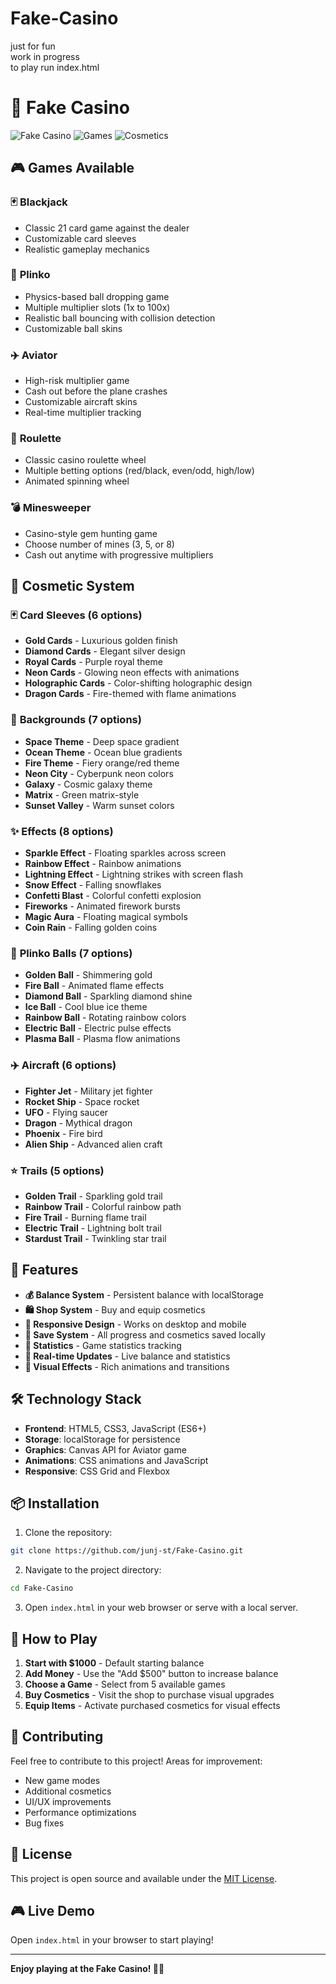 # Fake-Casino
just for fun<br />
work in progress<br />
to play run index.html



# 🎰 Fake Casino

![Fake Casino](https://img.shields.io/badge/Casino-Fake%20Casino-gold?style=for-the-badge)
![Games](https://img.shields.io/badge/Games-5-blue?style=for-the-badge)
![Cosmetics](https://img.shields.io/badge/Cosmetics-35+-purple?style=for-the-badge)

## 🎮 **Games Available**

### 🃏 **Blackjack**
- Classic 21 card game against the dealer
- Customizable card sleeves
- Realistic gameplay mechanics

### 🎯 **Plinko** 
- Physics-based ball dropping game
- Multiple multiplier slots (1x to 100x)
- Realistic ball bouncing with collision detection
- Customizable ball skins

### ✈️ **Aviator**
- High-risk multiplier game
- Cash out before the plane crashes
- Customizable aircraft skins
- Real-time multiplier tracking

### 🎡 **Roulette**
- Classic casino roulette wheel
- Multiple betting options (red/black, even/odd, high/low)
- Animated spinning wheel

### 💣 **Minesweeper**
- Casino-style gem hunting game
- Choose number of mines (3, 5, or 8)
- Cash out anytime with progressive multipliers

## 🎨 **Cosmetic System**

### 🃏 **Card Sleeves** (6 options)
- **Gold Cards** - Luxurious golden finish
- **Diamond Cards** - Elegant silver design
- **Royal Cards** - Purple royal theme
- **Neon Cards** - Glowing neon effects with animations
- **Holographic Cards** - Color-shifting holographic design
- **Dragon Cards** - Fire-themed with flame animations

### 🌅 **Backgrounds** (7 options)
- **Space Theme** - Deep space gradient
- **Ocean Theme** - Ocean blue gradients  
- **Fire Theme** - Fiery orange/red theme
- **Neon City** - Cyberpunk neon colors
- **Galaxy** - Cosmic galaxy theme
- **Matrix** - Green matrix-style
- **Sunset Valley** - Warm sunset colors

### ✨ **Effects** (8 options)
- **Sparkle Effect** - Floating sparkles across screen
- **Rainbow Effect** - Rainbow animations
- **Lightning Effect** - Lightning strikes with screen flash
- **Snow Effect** - Falling snowflakes
- **Confetti Blast** - Colorful confetti explosion
- **Fireworks** - Animated firework bursts
- **Magic Aura** - Floating magical symbols
- **Coin Rain** - Falling golden coins

### 🎯 **Plinko Balls** (7 options)
- **Golden Ball** - Shimmering gold
- **Fire Ball** - Animated flame effects
- **Diamond Ball** - Sparkling diamond shine
- **Ice Ball** - Cool blue ice theme
- **Rainbow Ball** - Rotating rainbow colors
- **Electric Ball** - Electric pulse effects
- **Plasma Ball** - Plasma flow animations

### ✈️ **Aircraft** (6 options)
- **Fighter Jet** - Military jet fighter
- **Rocket Ship** - Space rocket
- **UFO** - Flying saucer
- **Dragon** - Mythical dragon
- **Phoenix** - Fire bird
- **Alien Ship** - Advanced alien craft

### ⭐ **Trails** (5 options)
- **Golden Trail** - Sparkling gold trail
- **Rainbow Trail** - Colorful rainbow path
- **Fire Trail** - Burning flame trail  
- **Electric Trail** - Lightning bolt trail
- **Stardust Trail** - Twinkling star trail

## 🚀 **Features**

- **💰 Balance System** - Persistent balance with localStorage
- **🛍️ Shop System** - Buy and equip cosmetics
- **📱 Responsive Design** - Works on desktop and mobile
- **💾 Save System** - All progress and cosmetics saved locally
- **🎯 Statistics** - Game statistics tracking
- **🔄 Real-time Updates** - Live balance and statistics
- **🎨 Visual Effects** - Rich animations and transitions

## 🛠️ **Technology Stack**

- **Frontend**: HTML5, CSS3, JavaScript (ES6+)
- **Storage**: localStorage for persistence
- **Graphics**: Canvas API for Aviator game
- **Animations**: CSS animations and JavaScript
- **Responsive**: CSS Grid and Flexbox

## 📦 **Installation**

1. Clone the repository:
```bash
git clone https://github.com/junj-st/Fake-Casino.git
```

2. Navigate to the project directory:
```bash
cd Fake-Casino
```

3. Open `index.html` in your web browser or serve with a local server.

## 🎯 **How to Play**

1. **Start with $1000** - Default starting balance
2. **Add Money** - Use the "Add $500" button to increase balance
3. **Choose a Game** - Select from 5 available games
4. **Buy Cosmetics** - Visit the shop to purchase visual upgrades
5. **Equip Items** - Activate purchased cosmetics for visual effects



## 🤝 **Contributing**

Feel free to contribute to this project! Areas for improvement:
- New game modes
- Additional cosmetics
- UI/UX improvements
- Performance optimizations
- Bug fixes

## 📄 **License**

This project is open source and available under the [MIT License](LICENSE).

## 🎮 **Live Demo**

Open `index.html` in your browser to start playing!

---

**Enjoy playing at the Fake Casino! 🎰✨**

